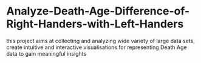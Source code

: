 # Analyze-Death-Age-Difference-of-Right-Handers-with-Left-Handers
this project aims at collecting and analyzing wide variety of large data sets, create intuitive and interactive visualisations for representing Death Age data to gain meaningful insights
